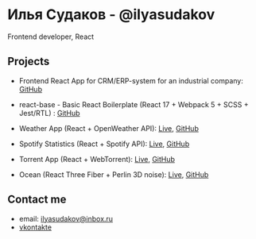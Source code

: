 # Илья Судаков - @ilyasudakov
Frontend developer, React

## Projects

* Frontend React App for CRM/ERP-system for an industrial company: [GitHub](https://github.com/ilyasudakov/CRM_frontend)

* react-base - Basic React Boilerplate (React 17 + Webpack 5 + SCSS + Jest/RTL) : [GitHub](https://github.com/ilyasudakov/basic-react-boilerplate)
     
* Weather App (React + OpenWeather API): [Live](https://weatherapp-ilyasudakov.herokuapp.com/), [GitHub](https://github.com/ilyasudakov/weatherApp)
     
* Spotify Statistics (React + Spotify API): [Live](https://spotify-stats-ilyasudakov.herokuapp.com/), [GitHub](https://github.com/ilyasudakov/music_app)

* Torrent App (React + WebTorrent): [Live](https://dazzling-stonebraker-1126ef.netlify.app/), [GitHub](https://github.com/ilyasudakov/torrent_app)
     
* Ocean (React Three Fiber + Perlin 3D noise): [Live](https://ocean-ilyasudakov.herokuapp.com/), [GitHub](https://github.com/ilyasudakov/ThreeJS_test)

## Contact me

* email: ilyasudakov@inbox.ru
* [vkontakte](https://vk.com/il.sudakov)
